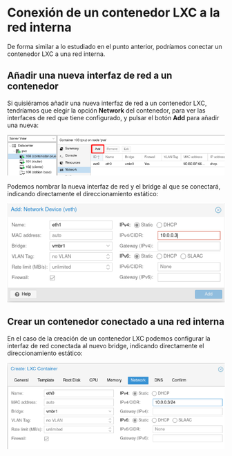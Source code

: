 # Conexión de un contenedor LXC a la red interna

De forma similar a lo estudiado en el punto anterior, podríamos conectar un contenedor LXC a una red interna.

## Añadir una nueva interfaz de red a un contenedor

Si quisiéramos añadir una nueva interfaz de red a un contenedor LXC, tendríamos que elegir la opción **Network** del contenedor, para ver las interfaces de red que tiene configurado, y pulsar el botón **Add** para añadir una nueva:

![img](img/red19.png)

Podemos nombrar la nueva interfaz de red y el bridge al que se conectará, indicando directamente el direccionamiento estático:

![img](img/red20.png)

## Crear un contenedor conectado a una red interna

En el caso de la creación de un contenedor LXC podemos configurar la interfaz de red conectada al nuevo bridge, indicando directamente el direccionamiento estático:

![img](img/red18.png)